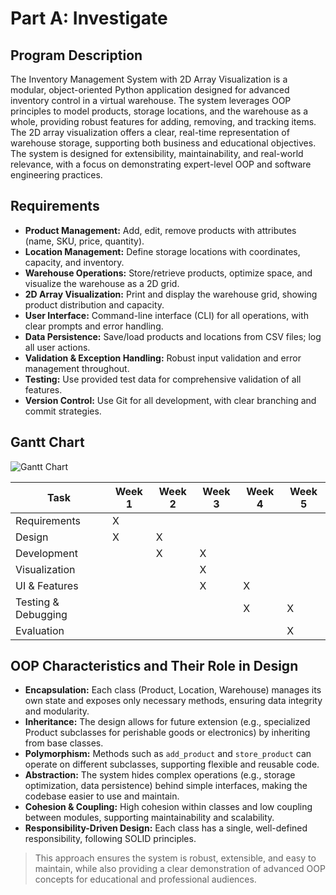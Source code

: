 # Part A: Investigate

## Program Description
The Inventory Management System with 2D Array Visualization is a modular, object-oriented Python application designed for advanced inventory control in a virtual warehouse. The system leverages OOP principles to model products, storage locations, and the warehouse as a whole, providing robust features for adding, removing, and tracking items. The 2D array visualization offers a clear, real-time representation of warehouse storage, supporting both business and educational objectives. The system is designed for extensibility, maintainability, and real-world relevance, with a focus on demonstrating expert-level OOP and software engineering practices.

## Requirements
- **Product Management:** Add, edit, remove products with attributes (name, SKU, price, quantity).
- **Location Management:** Define storage locations with coordinates, capacity, and inventory.
- **Warehouse Operations:** Store/retrieve products, optimize space, and visualize the warehouse as a 2D grid.
- **2D Array Visualization:** Print and display the warehouse grid, showing product distribution and capacity.
- **User Interface:** Command-line interface (CLI) for all operations, with clear prompts and error handling.
- **Data Persistence:** Save/load products and locations from CSV files; log all user actions.
- **Validation & Exception Handling:** Robust input validation and error management throughout.
- **Testing:** Use provided test data for comprehensive validation of all features.
- **Version Control:** Use Git for all development, with clear branching and commit strategies.

## Gantt Chart
![Gantt Chart](gantt_chart.png)

| Task                | Week 1 | Week 2 | Week 3 | Week 4 | Week 5 |
|---------------------|--------|--------|--------|--------|--------|
| Requirements        |   X    |        |        |        |        |
| Design              |   X    |   X    |        |        |        |
| Development         |        |   X    |   X    |        |        |
| Visualization       |        |        |   X    |        |        |
| UI & Features       |        |        |   X    |   X    |        |
| Testing & Debugging |        |        |        |   X    |   X    |
| Evaluation          |        |        |        |        |   X    |

## OOP Characteristics and Their Role in Design
- **Encapsulation:** Each class (Product, Location, Warehouse) manages its own state and exposes only necessary methods, ensuring data integrity and modularity.
- **Inheritance:** The design allows for future extension (e.g., specialized Product subclasses for perishable goods or electronics) by inheriting from base classes.
- **Polymorphism:** Methods such as `add_product` and `store_product` can operate on different subclasses, supporting flexible and reusable code.
- **Abstraction:** The system hides complex operations (e.g., storage optimization, data persistence) behind simple interfaces, making the codebase easier to use and maintain.
- **Cohesion & Coupling:** High cohesion within classes and low coupling between modules, supporting maintainability and scalability.
- **Responsibility-Driven Design:** Each class has a single, well-defined responsibility, following SOLID principles.

> This approach ensures the system is robust, extensible, and easy to maintain, while also providing a clear demonstration of advanced OOP concepts for educational and professional audiences.
